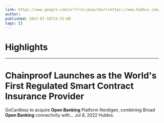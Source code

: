 ```yaml
---
link: https://www.google.com/url?rct=j&sa=t&url=https://www.hubbis.com/news/chainproof-launches-as-the-world-s-first-regulated-smart-contract-insurance-provider&ct=ga&cd=CAIyHzVmNjkxZDEzNTU2NWU1MTc6Y29tLmJyOnB0OkJSOkw&usg=AOvVaw0kvup-Hu6p7WgvWEjWKwO7
author:  
published: 2022-07-10T15:15:00
tags: []
---
```

# Highlights


---
# Chainproof Launches as the World&#39;s First Regulated Smart Contract Insurance Provider
GoCardless to acquire **Open Banking** Platform Nordigen, combining Broad **Open Banking** connectivity with... Jul 8, 2022 Hubbis.
